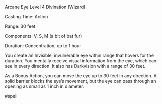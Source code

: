 Arcane Eye
Level 4 Divination (Wizard)

Casting Time: Action

Range: 30 feet

Components: V, S, M (a bit of bat fur)

Duration: Concentration, up to 1 hour

You create an Invisible, invulnerable eye within range that hovers for the duration. You mentally receive visual information from the eye, which can see in every direction. It also has Darkvision with a range of 30 feet.

As a Bonus Action, you can move the eye up to 30 feet in any direction. A solid barrier blocks the eye’s movement, but the eye can pass through an opening as small as 1 inch in diameter.

#spell